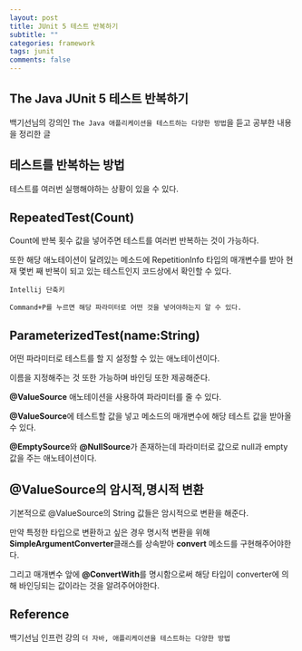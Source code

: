```yaml
---
layout: post
title: JUnit 5 테스트 반복하기
subtitle: ""
categories: framework
tags: junit
comments: false
---
```


## The Java JUnit 5 테스트 반복하기

백기선님의 강의인 `The Java 애플리케이션을 테스트하는 다양한 방법`을 듣고 공부한 내용을 정리한 글

## 테스트를 반복하는 방법

테스트를 여러번 실행해야하는 상황이 있을 수 있다.

## RepeatedTest(Count)

Count에 반복 횟수 값을 넣어주면 테스트를 여러번 반복하는 것이 가능하다.

또한 해당 애노테이션이 달려있는 메소드에 RepetitionInfo 타입의 매개변수를 받아 현재 몇번 째 반복이 되고 있는 테스트인지 코드상에서 확인할 수 있다.

```
Intellij 단축키

Command+P를 누르면 해당 파라미터로 어떤 것을 넣어야하는지 알 수 있다.
```

## ParameterizedTest(name:String)

어떤 파라미터로 테스트를 할 지 설정할 수 있는 애노테이션이다.

이름을 지정해주는 것 또한 가능하며 바인딩 또한 제공해준다.

**@ValueSource** 애노테이션을 사용하여 파라미터를 줄 수 있다.

**@ValueSource**에 테스트할 값을 넣고 메소드의 매개변수에 해당 테스트 값을 받아올 수 있다.

**@EmptySource**와 **@NullSource**가 존재하는데 파라미터로 값으로 null과 empty 값을 주는 애노테이션이다.

## @ValueSource의 암시적,명시적 변환

기본적으로 @ValueSource의 String 값들은 암시적으로 변환을 해준다.

만약 특정한 타입으로 변환하고 싶은 경우 명시적 변환을 위해 **SimpleArgumentConverter**클래스를 상속받아 **convert** 메소드를 구현해주어야한다.

그리고 매개변수 앞에 **@ConvertWith**를 명시함으로써 해당 타입이 converter에 의해 바인딩되는 값이라는 것을 알려주어야한다.

## Reference

백기선님 인프런 강의 `더 자바, 애플리케이션을 테스트하는 다양한 방법`